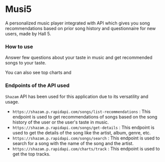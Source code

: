 # Musi5
A personalized music player integrated with API which gives you song recommendations based on prior song history and questionnaire for new users, made by Hall 5.

### How to use
Answer few questions about your taste in music and get recommended songs to your taste.

You can also see top charts and 

### Endpoints of the API used
`Shazam` API has been used for this application due to its versatility and usage.
- `https://shazam.p.rapidapi.com/songs/list-recommendations` : This endpoint is used to get recommendations of songs based on the song history of the user or the user's taste in music.
- `https://shazam.p.rapidapi.com/songs/get-details` : This endpoint is used to get the details of the song like the artist, album, genre, etc.
- `https://shazam.p.rapidapi.com/songs/search` : This endpoint is used to search for a song with the name of the song and the artist.
- `https://shazam.p.rapidapi.com/charts/track` : This endpoint is used to get the top tracks.

